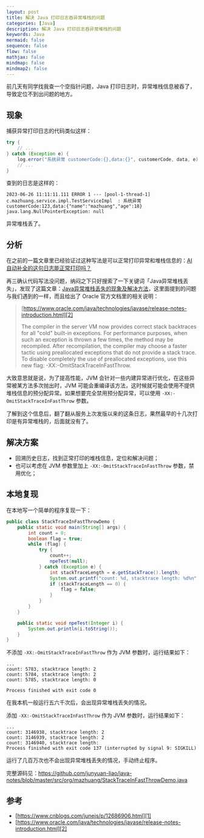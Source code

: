 ```yaml
---
layout: post
title: 解决 Java 打印日志吞异常堆栈的问题
categories: [Java]
description: 解决 Java 打印日志吞异常堆栈的问题
keywords: Java
mermaid: false
sequence: false
flow: false
mathjax: false
mindmap: false
mindmap2: false
---
```


前几天有同学找我查一个空指针问题，Java 打印日志时，异常堆栈信息被吞了，导致定位不到出问题的地方。

## 现象

捕获异常打印日志的代码类似这样：

```java
try {
    // ...
} catch (Exception e) {
    log.error("系统异常 customerCode:{},data:{}", customerCode, data, e);
    // ...
}
```

查到的日志是这样的：

```text
2023-06-26 11:11:11.111 ERROR 1 --- [pool-1-thread-1] c.mazhuang.service.impl.TestServiceImpl  : 系统异常 customerCode:123,data:{"name":"mazhuang","age":18}
java.lang.NullPointerException: null
```

异常堆栈丢了。

## 分析

在之前的一篇文章里已经验证过这种写法是可以正常打印异常和堆栈信息的：[AI 自动补全的这句日志能正常打印吗？](https://mazhuang.org/2023/05/10/can-this-log-print-work/)

再三确认代码写法没问题，纳闷之下只好搜索了一下关键词「Java异常堆栈丢失」，发现了这篇文章：[Java异常堆栈丢失的现象及解决方法][1]，这里面提到的问题与我们遇到的一样，而且给出了 Oracle 官方文档里的相关说明：

> [https://www.oracle.com/java/technologies/javase/release-notes-introduction.html][2]
>
> The compiler in the server VM now provides correct stack backtraces for all "cold" built-in exceptions. For performance purposes, when such an exception is thrown a few times, the method may be recompiled. After recompilation, the compiler may choose a faster tactic using preallocated exceptions that do not provide a stack trace. To disable completely the use of preallocated exceptions, use this new flag: -XX:-OmitStackTraceInFastThrow.

大致意思就是说，为了提高性能，JVM 会针对一些内建异常进行优化，在这些异常被某方法多次抛出时，JVM 可能会重编译该方法，这时候就可能会使用不提供堆栈信息的预分配异常。如果想要完全禁用预分配异常，可以使用 `-XX:-OmitStackTraceInFastThrow` 参数。

了解到这个信息后，翻了翻从服务上次发版以来的这条日志，果然最早的十几次打印是有异常堆栈的，后面就没有了。

## 解决方案

- 回溯历史日志，找到正常打印的堆栈信息，定位和解决问题；
- 也可以考虑在 JVM 参数里加上 `-XX:-OmitStackTraceInFastThrow` 参数，禁用优化；

## 本地复现

在本地写一个简单的程序复现一下：

```java
public class StackTraceInFastThrowDemo {
    public static void main(String[] args) {
        int count = 0;
        boolean flag = true;
        while (flag) {
            try {
                count++;
                npeTest(null);
            } catch (Exception e) {
                int stackTraceLength = e.getStackTrace().length;
                System.out.printf("count: %d, stacktrace length: %d%n", count, stackTraceLength);
                if (stackTraceLength == 0) {
                    flag = false;
                }
            }
        }
    }

    public static void npeTest(Integer i) {
        System.out.println(i.toString());
    }
}
```

不添加 `-XX:-OmitStackTraceInFastThrow` 作为 JVM 参数时，运行结果如下：

```text
...
count: 5783, stacktrace length: 2
count: 5784, stacktrace length: 2
count: 5785, stacktrace length: 0

Process finished with exit code 0
```

在我本机一般运行五六千次后，会出现异常堆栈丢失的情况。

添加 `-XX:-OmitStackTraceInFastThrow` 作为 JVM 参数时，运行结果如下：

```text
...
count: 3146938, stacktrace length: 2
count: 3146939, stacktrace length: 2
count: 3146940, stacktrace length: 
Process finished with exit code 137 (interrupted by signal 9: SIGKILL)
```

运行了几百万次也不会出现异常堆栈丢失的情况，手动终止程序。

完整源码见：<https://github.com/junyuan-liao/java-notes/blob/master/src/org/mazhuang/StackTraceInFastThrowDemo.java>

## 参考

- [https://www.cnblogs.com/junejs/p/12686906.html][1]
- [https://www.oracle.com/java/technologies/javase/release-notes-introduction.html][2]

[1]: https://www.cnblogs.com/junejs/p/12686906.html
[2]: https://www.oracle.com/java/technologies/javase/release-notes-introduction.html
